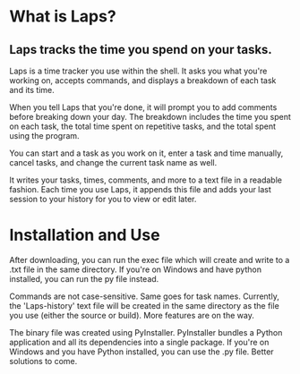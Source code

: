 # What is Laps?

## Laps tracks the time you spend on your tasks.

Laps is a time tracker you use within the shell. It asks you what you're working on, accepts commands, and displays a breakdown of each task and its time. 

When you tell Laps that you're done, it will prompt you to add comments before breaking down your day. The breakdown includes the time you spent on each task, the total time spent on repetitive tasks, and the total spent using the program. 

You can start and a task as you work on it, enter a task and time manually, cancel tasks, and change the current task name as well. 

It writes your tasks, times, comments, and more to a text file in a readable fashion. Each time you use Laps, it appends this file and adds your last session to your history for you to view or edit later.  

# Installation and Use

After downloading, you can run the exec file which will create and write to a .txt file in the same directory. If you're on Windows and have python installed, you can run the py file instead.

Commands are not case-sensitive. Same goes for task names. Currently, the 'Laps-history' text file will be created in the same directory as the file you use (either the source or build). More features are on the way.

The binary file was created using PyInstaller. PyInstaller bundles a Python application and all its dependencies into a single package. If you're on Windows and you have Python installed, you can use the .py file. Better solutions to come.
